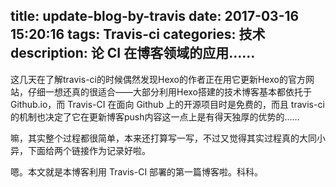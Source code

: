 title: update-blog-by-travis
date: 2017-03-16 15:20:16
tags: Travis-ci
categories: 技术
description: 论 CI 在博客领域的应用……
---

这几天在了解travis-ci的时候偶然发现Hexo的作者正在用它更新Hexo的官方网站，仔细一想还真的很适合——大部分利用Hexo搭建的技术博客基本都依托于Github.io，而 Travis-CI 在面向 Github 上的开源项目时是免费的，而且 travis-ci 的机制也决定了它在更新博客push内容这一点上是有得天独厚的优势的……

嘛，其实整个过程都很简单，本来还打算写一写，不过又觉得其实过程真的大同小异，下面给两个链接作为记录好啦。

[](https://zespia.tw/blog/2015/01/21/continuous-deployment-to-github-with-travis/ "用 Travis CI 自動部署網站到 GitHub - Hexo 作者 Blog ")
[](https://xuanwo.org/2015/02/07/Travis-CI-Hexo-Autodeploy/ "使用Travis CI自动部署Hexo")

嗯。本文就是本博客利用 Travis-CI 部署的第一篇博客啦。科科。
